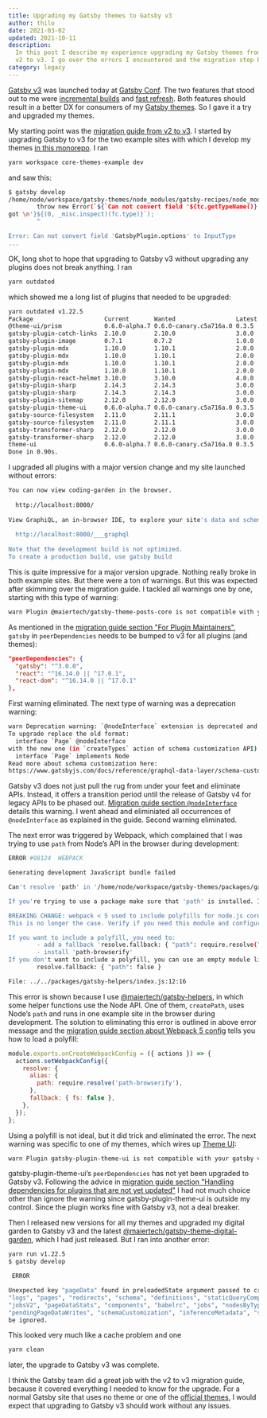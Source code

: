 ```yaml
---
title: Upgrading my Gatsby themes to Gatsby v3
author: thilo
date: 2021-03-02
updated: 2021-10-11
description:
  In this post I describe my experience upgrading my Gatsby themes from Gatsby
  v2 to v3. I go over the errors I encountered and the migration step by step.
category: legacy
---
```


[Gatsby v3](https://www.gatsbyjs.com/docs/reference/release-notes/v3.0/) was
launched today at [Gatsby Conf](https://gatsbyconf.com/). The two features that
stood out to me were
[incremental builds](https://www.gatsbyjs.com/docs/reference/release-notes/v3.0/#incremental-builds-in-oss)
and
[fast refresh](https://www.gatsbyjs.com/docs/reference/release-notes/v3.0/#fast-refresh).
Both features should result in a better DX for consumers of my
[Gatsby themes](https://github.com/maiertech/gatsby-themes). So I gave it a try
and upgraded my themes.

My starting point was the
[migration guide from v2 to v3](https://www.gatsbyjs.com/docs/reference/release-notes/migrating-from-v2-to-v3/).
I started by upgrading Gatsby to v3 for the two example sites with which I
develop my themes
[in this monorepo](https://github.com/maiertech/gatsby-themes). I ran

```bash
yarn workspace core-themes-example dev
```

and saw this:

```bash
$ gatsby develop
/home/node/workspace/gatsby-themes/node_modules/gatsby-recipes/node_modules/graphql-compose/lib/utils/toInputType.js:100
        throw new Error(`${`Can not convert field '${tc.getTypeName()}.${fieldName}' to InputType` + '\nIt should be ObjectType or InterfaceType, but
got \n'}${(0, _misc.inspect)(fc.type)}`);
        ^

Error: Can not convert field 'GatsbyPlugin.options' to InputType
...
```

OK, long shot to hope that upgrading to Gatsby v3 without upgrading any plugins
does not break anything. I ran

```bash
yarn outdated
```

which showed me a long list of plugins that needed to be upgraded:

```bash
yarn outdated v1.22.5
Package                    Current       Wanted                 Latest Workspace                              Package Type    URL
@theme-ui/prism            0.6.0-alpha.7 0.6.0-canary.c5a716a.0 0.3.5  @maiertech/gatsby-theme-theme-ui       dependencies    https://github.com/system-ui/theme-ui#readme
gatsby-plugin-catch-links  2.10.0        2.10.0                 3.0.0  @maiertech/gatsby-theme-theme-ui       dependencies    https://github.com/gatsbyjs/gatsby/tree/master/packages/gatsby-plugin-catch-links#readme
gatsby-plugin-image        0.7.1         0.7.2                  1.0.0  @maiertech/gatsby-theme-digital-garden dependencies    https://github.com/gatsbyjs/gatsby/tree/master/packages/gatsby-plugin-image#readme
gatsby-plugin-mdx          1.10.0        1.10.1                 2.0.0  core-themes-example                    dependencies    https://github.com/gatsbyjs/gatsby/tree/master/packages/gatsby-plugin-mdx#readme
gatsby-plugin-mdx          1.10.0        1.10.1                 2.0.0  @maiertech/gatsby-theme-digital-garden dependencies    https://github.com/gatsbyjs/gatsby/tree/master/packages/gatsby-plugin-mdx#readme
gatsby-plugin-mdx          1.10.0        1.10.1                 2.0.0  @maiertech/gatsby-theme-pages-core     dependencies    https://github.com/gatsbyjs/gatsby/tree/master/packages/gatsby-plugin-mdx#readme
gatsby-plugin-mdx          1.10.0        1.10.1                 2.0.0  @maiertech/gatsby-theme-posts-core     dependencies    https://github.com/gatsbyjs/gatsby/tree/master/packages/gatsby-plugin-mdx#readme
gatsby-plugin-react-helmet 3.10.0        3.10.0                 4.0.0  @maiertech/gatsby-theme-base           dependencies    https://github.com/gatsbyjs/gatsby/tree/master/packages/gatsby-plugin-react-helmet#readme
gatsby-plugin-sharp        2.14.3        2.14.3                 3.0.0  @maiertech/gatsby-theme-pages-core     dependencies    https://github.com/gatsbyjs/gatsby/tree/master/packages/gatsby-plugin-sharp#readme
gatsby-plugin-sharp        2.14.3        2.14.3                 3.0.0  @maiertech/gatsby-theme-posts-core     dependencies    https://github.com/gatsbyjs/gatsby/tree/master/packages/gatsby-plugin-sharp#readme
gatsby-plugin-sitemap      2.12.0        2.12.0                 3.0.0  @maiertech/gatsby-theme-digital-garden dependencies    https://github.com/gatsbyjs/gatsby/tree/master/packages/gatsby-plugin-sitemap#readme
gatsby-plugin-theme-ui     0.6.0-alpha.7 0.6.0-canary.c5a716a.0 0.3.5  @maiertech/gatsby-theme-theme-ui       dependencies    https://github.com/system-ui/theme-ui#readme
gatsby-source-filesystem   2.11.0        2.11.1                 3.0.0  @maiertech/gatsby-theme-pages-core     dependencies    https://github.com/gatsbyjs/gatsby/tree/master/packages/gatsby-source-filesystem#readme
gatsby-source-filesystem   2.11.0        2.11.1                 3.0.0  @maiertech/gatsby-theme-posts-core     dependencies    https://github.com/gatsbyjs/gatsby/tree/master/packages/gatsby-source-filesystem#readme
gatsby-transformer-sharp   2.12.0        2.12.0                 3.0.0  @maiertech/gatsby-theme-pages-core     dependencies    https://github.com/gatsbyjs/gatsby/tree/master/packages/gatsby-transformer-sharp#readme
gatsby-transformer-sharp   2.12.0        2.12.0                 3.0.0  @maiertech/gatsby-theme-posts-core     dependencies    https://github.com/gatsbyjs/gatsby/tree/master/packages/gatsby-transformer-sharp#readme
theme-ui                   0.6.0-alpha.7 0.6.0-canary.c5a716a.0 0.3.5  @maiertech/gatsby-theme-theme-ui       dependencies    https://github.com/system-ui/theme-ui#readme
Done in 0.90s.
```

I upgraded all plugins with a major version change and my site launched without
errors:

```bash
You can now view coding-garden in the browser.
⠀
  http://localhost:8000/
⠀
View GraphiQL, an in-browser IDE, to explore your site's data and schema
⠀
  http://localhost:8000/___graphql
⠀
Note that the development build is not optimized.
To create a production build, use gatsby build
```

This is quite impressive for a major version upgrade. Nothing really broke in
both example sites. But there were a ton of warnings. But this was expected
after skimming over the migration guide. I tackled all warnings one by one,
starting with this type of warning:

```bash
warn Plugin @maiertech/gatsby-theme-posts-core is not compatible with your gatsby version 3.0.0 - It requires gatsby@^2.24.77
```

As mentioned in the
[migration guide section "For Plugin Maintainers"](https://www.gatsbyjs.com/docs/reference/release-notes/migrating-from-v2-to-v3/#for-plugin-maintainers),
`gatsby` in `peerDependencies` needs to be bumped to v3 for all plugins (and
themes):

```json
"peerDependencies": {
  "gatsby": "^3.0.0",
  "react": "^16.14.0 || ^17.0.1",
  "react-dom": "^16.14.0 || ^17.0.1"
},
```

First warning eliminated. The next type of warning was a deprecation warning:

```bash
warn Deprecation warning: `@nodeInterface` extension is deprecated and will be removed in Gatsby v4. Use interface inheritance instead.
To upgrade replace the old format:
  interface `Page` @nodeInterface
with the new one (in `createTypes` action of schema customization API):
  interface `Page` implements Node
Read more about schema customization here:
https://www.gatsbyjs.com/docs/reference/graphql-data-layer/schema-customization/
```

Gatsby v3 does not just pull the rug from under your feet and eliminate APIs.
Instead, it offers a transition period until the release of Gatsby v4 for legacy
APIs to be phased out.
[Migration guide section `@nodeInterface`](https://www.gatsbyjs.com/docs/reference/release-notes/migrating-from-v2-to-v3/#nodeinterface)
details this warning. I went ahead and eliminiated all occurrences of
`@nodeInterface` as explained in the guide. Second warning eliminated.

The next error was triggered by Webpack, which complained that I was trying to
use `path` from Node’s API in the browser during development:

```bash
ERROR #98124  WEBPACK

Generating development JavaScript bundle failed

Can't resolve 'path' in '/home/node/workspace/gatsby-themes/packages/gatsby-helpers'

If you're trying to use a package make sure that 'path' is installed. If you're trying to use a local file make sure that the path is correct.

BREAKING CHANGE: webpack < 5 used to include polyfills for node.js core modules by default.
This is no longer the case. Verify if you need this module and configure a polyfill for it.

If you want to include a polyfill, you need to:
        - add a fallback 'resolve.fallback: { "path": require.resolve("path-browserify") }'
        - install 'path-browserify'
If you don't want to include a polyfill, you can use an empty module like this:
        resolve.fallback: { "path": false }

File: ../../packages/gatsby-helpers/index.js:12:16
```

This error is shown because I use
[@maiertech/gatsby-helpers](https://github.com/maiertech/gatsby-themes/tree/master/packages/gatsby-helpers),
in which some helper functions use the Node API. One of them, `createPath`, uses
Node’s `path` and runs in one example site in the browser during development.
The solution to eliminating this error is outlined in above error message and
the
[migration guide section about Webpack 5 config](https://www.gatsbyjs.com/docs/reference/release-notes/migrating-from-v2-to-v3/#webpack-5-node-configuration-changed-nodefs-nodepath-)
tells you how to load a polyfill:

```js
module.exports.onCreateWebpackConfig = ({ actions }) => {
  actions.setWebpackConfig({
    resolve: {
      alias: {
        path: require.resolve('path-browserify'),
      },
      fallback: { fs: false },
    },
  });
};
```

Using a polyfill is not ideal, but it did trick and eliminated the error. The
next warning was specific to one of my themes, which wires up
[Theme UI](https://theme-ui.com/):

```bash
warn Plugin gatsby-plugin-theme-ui is not compatible with your gatsby version 3.0.0 - It requires gatsby@^2.13.1
```

gatsby-plugin-theme-ui’s `peerDependencies` has not yet been upgraded to Gatsby
v3. Following the advice in
[migration guide section "Handling dependencies for plugins that are not yet updated"](https://www.gatsbyjs.com/docs/reference/release-notes/migrating-from-v2-to-v3/#handling-dependencies-for-plugins-that-are-not-yet-updated)
I had not much choice other than ignore the warning since gatsby-plugin-theme-ui
is outside my control. Since the plugin works fine with Gatsby v3, not a deal
breaker.

Then I released new versions for all my themes and upgraded my digital garden to
Gatsby v3 and the latest
[@maiertech/gatsby-theme-digital-garden](https://github.com/maiertech/gatsby-themes/tree/master/packages/gatsby-theme-digital-garden),
which I had just released. But I ran into another error:

```bash
yarn run v1.22.5
$ gatsby develop

 ERROR

Unexpected key "pageData" found in preloadedState argument passed to createStore. Expected to find one of the known reducer keys instead: "nodes",
"logs", "pages", "redirects", "schema", "definitions", "staticQueryComponents", "status", "webpack", "webpackCompilationHash", "config", "lastAction",
"jobsV2", "pageDataStats", "components", "babelrc", "jobs", "nodesByType", "program", "resolvedNodesCache", "nodesTouched", "flattenedPlugins",
"pendingPageDataWrites", "schemaCustomization", "inferenceMetadata", "staticQueriesByTemplate", "queries", "visitedPages", "html". Unexpected keys will
be ignored.
```

This looked very much like a cache problem and one

```bash
yarn clean
```

later, the upgrade to Gatsby v3 was complete.

I think the Gatsby team did a great job with the v2 to v3 migration guide,
because it covered everything I needed to know for the upgrade. For a normal
Gatsby site that uses no theme or one of the
[official themes](https://github.com/gatsbyjs/themes), I would expect that
upgrading to Gatsby v3 should work without any issues.
